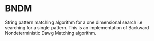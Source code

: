 # BNDM
String pattern matching algorithm for a one dimensional search i.e searching for a single pattern. This is an implementation of Backward Nondeterministic Dawg Matching algorithm.
